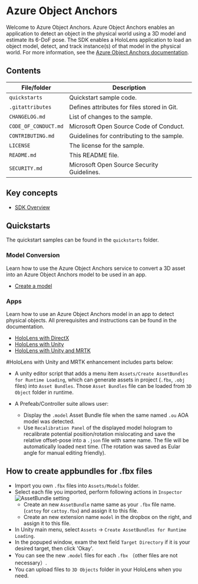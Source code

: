 # Azure Object Anchors

Welcome to Azure Object Anchors. Azure Object Anchors enables an application to detect an object in the physical world using a 3D model and estimate its 6-DoF pose. The SDK enables a HoloLens application to load an object model, detect, and track instance(s) of that model in the physical world. For more information, see the [Azure Object Anchors documentation](https://docs.microsoft.com/azure/object-anchors).

## Contents

| File/folder          | Description                                 |
|-------------------   |---------------------------------------------|
| `quickstarts`        | Quickstart sample code.                     |
| `.gitattributes`     | Defines attributes for files stored in Git. |
| `CHANGELOG.md`       | List of changes to the sample.              |
| `CODE_OF_CONDUCT.md` | Microsoft Open Source Code of Conduct.      |
| `CONTRIBUTING.md`    | Guidelines for contributing to the sample.  |
| `LICENSE`            | The license for the sample.                 |
| `README.md`          | This README file.                           |
| `SECURITY.md`        | Microsoft Open Source Security Guidelines.  |

## Key concepts

* [SDK Overview](https://docs.microsoft.com/azure/object-anchors/concepts/sdk-overview)

## Quickstarts

The quickstart samples can be found in the `quickstarts` folder.

### Model Conversion

Learn how to use the Azure Object Anchors service to convert a 3D asset into an Azure Object Anchors model to be used in an app.

* [Create a model](https://docs.microsoft.com/azure/object-anchors/quickstarts/get-started-model-conversion)

### Apps

Learn how to use an Azure Object Anchors model in an app to detect physical objects. All prerequisites and instructions can be found in the documentation.

* [HoloLens with DirectX](https://docs.microsoft.com/azure/object-anchors/quickstarts/get-started-hololens-directx)
* [HoloLens with Unity](https://docs.microsoft.com/azure/object-anchors/quickstarts/get-started-unity-hololens)
* [HoloLens with Unity and MRTK](https://docs.microsoft.com/azure/object-anchors/quickstarts/get-started-unity-hololens-mrtk)

#HoloLens with Unity and MRTK enhancement includes parts below:

- A unity editor script that adds a menu item `Assets/Create AssetBundles for Runtime Loading`, which can generate assets in project (`.fbx`, `.obj` files) into `Asset Bundles`. Those `Asset Bundles` file can be loaded from `3D Object` folder in runtime. 

- A Prefeab/Controller suite allows user:
     - Display the `.model` Asset Bundle file when the same named `.ou`  AOA model was detected.
     - Use `Recalibration Panel` of the displayed model hologram to recalibrate potential position/rotation mislocating and save the relative offset-pose into a `.json` file with same name. The file will be automatically loaded next time. (The rotation was saved as Eular angle for manual editing friendly).
     

## How to create appbundles for .fbx files 
- Import you own `.fbx` files into `Assets/Models` folder.
-  Select each file you imported, perform following actions in `Inspector` <br/>![AssetBundle setting](https://docs.unity3d.com/530/Documentation/uploads/Main/AssetBundleInspectorNewBundle.png)
   -   Create an new `AssetBundle` name same as your `.fbx` file name. (`cattoy` for `cattoy.fbx`) and assign it to this file.
   -   Create an new extension name `model` in the dropbox on the right, and assign it to this file. 
-  In Unity main menu, select `Assets` -> `Create AssetBundles for Runtime Loading`.
-  In the popuped window, exam the text field `Target Directory` if it is your desired target, then click 'Okay'.
-  You can see the new `.model` files for each `.fbx` （other files are not necessary）. 
-  You can upload files to `3D Objects` folder in your HoloLens when you need. 



